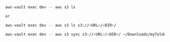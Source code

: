 ``` bash title="aws s3 list files"
aws-vault exec dev -- aws s3 ls

or

aws-vault exec dev -- aws s3 ls s3://<URL>/<DIR>/
```

``` bash title="aws s3 copy directory contents to local"
aws-vault exec dev -- aws s3 sync s3://<URL>/<DIR>/ ~/Downloads/myfolder/
```
